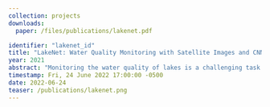 ```yaml
---
collection: projects
downloads:
  paper: /files/publications/lakenet.pdf

identifier: "lakenet_id"
title: "LakeNet: Water Quality Monitoring with Satellite Images and CNNs"
year: 2021
abstract: "Monitoring the water quality of lakes is a challenging task that can provide significant benefits and insights to environmental conservationists, policy-makers and educators alike. While current methods utilize in-situ measurements to project water quality parameters, such methods are expensive and time consuming. This project proposes a Convolutional Neural Network regressor to predict various water quality metrics from multi-spectral images. Testing results show that this method far outperforms conventional methods of remotely estimating these metrics. In addition, the project provides a new dataset of Minnesota lakes used to train, test, and evaluate this network."
timestamp: Fri, 24 June 2022 17:00:00 -0500
date: 2022-06-24
teaser: /publications/lakenet.png
---
```

